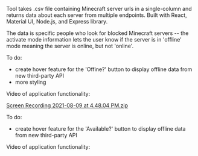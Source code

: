 Tool takes .csv file containing Minecraft server urls in a single-column and returns data about each server from multiple endpoints.
Built with React, Material UI, Node.js, and Express library.

The data is specific people who look for blocked Minecraft servers -- the activate mode information lets the user know if the server is in 'offline' mode meaning the server is online, but not 'online'.

To do: 
- create hover feature for the 'Offine?' button to display offline data from new third-party API
- more styling

Video of application functionality: 

[Screen Recording 2021-08-09 at 4.48.04 PM.zip](https://github.com/Brandon-Warner/MinecraftServerApp/files/6957982/Screen.Recording.2021-08-09.at.4.48.04.PM.zip)

To do:

-   create hover feature for the 'Available?' button to display offline data from new third-party API

Video of application functionality:
